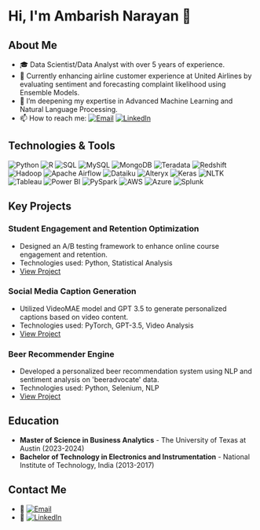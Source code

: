 # Hi, I'm Ambarish Narayan 👋

## About Me
- 🎓 Data Scientist/Data Analyst with over 5 years of experience.
- 🔭 Currently enhancing airline customer experience at United Airlines by evaluating sentiment and forecasting complaint likelihood using Ensemble Models.
- 🌱 I’m deepening my expertise in Advanced Machine Learning and Natural Language Processing.
- 📫 How to reach me:
  [![Email](https://img.shields.io/badge/Email-narayan.ambarish%40gmail.com-brightgreen?style=flat&logo=gmail&logoColor=white)](mailto:narayan.ambarish@gmail.com)
  [![LinkedIn](https://img.shields.io/badge/LinkedIn-Ambarish%20Narayan-blue?style=flat&logo=linkedin&logoColor=white)](https://www.linkedin.com/in/anarayanut/)

## Technologies & Tools
<p>
  <img src="https://img.shields.io/badge/-Python-3776AB?style=flat-square&logo=python&logoColor=white" alt="Python"/>
  <img src="https://img.shields.io/badge/-R-276DC3?style=flat-square&logo=r&logoColor=white" alt="R"/>
  <img src="https://img.shields.io/badge/-SQL-4479A1?style=flat-square&logo=sql&logoColor=white" alt="SQL"/>
  <img src="https://img.shields.io/badge/-MySQL-4479A1?style=flat-square&logo=mysql&logoColor=white" alt="MySQL"/>
  <img src="https://img.shields.io/badge/-MongoDB-47A248?style=flat-square&logo=mongodb&logoColor=white" alt="MongoDB"/>
  <img src="https://img.shields.io/badge/-Teradata-336791?style=flat-square&logo=teradata&logoColor=white" alt="Teradata"/>
  <img src="https://img.shields.io/badge/-Redshift-EE4B2B?style=flat-square&logo=amazonaws&logoColor=white" alt="Redshift"/>
  <img src="https://img.shields.io/badge/-Hadoop-66CCFF?style=flat-square&logo=apachehadoop&logoColor=white" alt="Hadoop"/>
  <img src="https://img.shields.io/badge/-Apache%20Airflow-017CEE?style=flat-square&logo=apacheairflow&logoColor=white" alt="Apache Airflow"/>
  <img src="https://img.shields.io/badge/-Dataiku-FF6B00?style=flat-square&logo=dataiku&logoColor=white" alt="Dataiku"/>
  <img src="https://img.shields.io/badge/-Alteryx-00AAFF?style=flat-square&logo=alteryx&logoColor=white" alt="Alteryx"/>
  <img src="https://img.shields.io/badge/-Keras-D00000?style=flat-square&logo=keras&logoColor=white" alt="Keras"/>
  <img src="https://img.shields.io/badge/-NLTK-3776AB?style=flat-square&logo=nltk&logoColor=white" alt="NLTK"/>
  <img src="https://img.shields.io/badge/-Tableau-E97627?style=flat-square&logo=tableau&logoColor=white" alt="Tableau"/>
  <img src="https://img.shields.io/badge/-Power%20BI-F2C811?style=flat-square&logo=powerbi&logoColor=black" alt="Power BI"/>
  <img src="https://img.shields.io/badge/-PySpark-E25A1C?style=flat-square&logo=apache-spark&logoColor=white" alt="PySpark"/>
  <img src="https://img.shields.io/badge/-AWS-232F3E?style=flat-square&logo=amazon-aws&logoColor=white" alt="AWS"/>
  <img src="https://img.shields.io/badge/-Azure-0089D6?style=flat-square&logo=microsoft-azure&logoColor=white" alt="Azure"/>
  <img src="https://img.shields.io/badge/-Splunk-000000?style=flat-square&logo=splunk&logoColor=white" alt="Splunk"/>
</p>



## Key Projects

### Student Engagement and Retention Optimization
- Designed an A/B testing framework to enhance online course engagement and retention.
- Technologies used: Python, Statistical Analysis
- [View Project](#) <!-- Link to the GitHub repo -->

### Social Media Caption Generation
- Utilized VideoMAE model and GPT 3.5 to generate personalized captions based on video content.
- Technologies used: PyTorch, GPT-3.5, Video Analysis
- [View Project](#) <!-- Link to the GitHub repo -->

### Beer Recommender Engine
- Developed a personalized beer recommendation system using NLP and sentiment analysis on 'beeradvocate' data.
- Technologies used: Python, Selenium, NLP
- [View Project](#) <!-- Link to the GitHub repo -->

## Education
- **Master of Science in Business Analytics** - The University of Texas at Austin (2023-2024)
- **Bachelor of Technology in Electronics and Instrumentation** - National Institute of Technology, India (2013-2017)

## Contact Me
- 📧 [![Email](https://img.shields.io/badge/Email-narayan.ambarish%40gmail.com-brightgreen?style=flat&logo=gmail&logoColor=white)](mailto:narayan.ambarish@gmail.com)
- 🔗 [![LinkedIn](https://img.shields.io/badge/LinkedIn-Ambarish%20Narayan-blue?style=flat&logo=linkedin&logoColor=white)](https://www.linkedin.com/in/anarayanut/)
